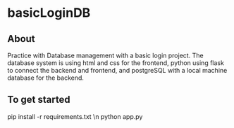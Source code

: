 # basicLoginDB

## About
 Practice with Database management with a basic login project. The database system is using html and css for the frontend, python using flask to connect the backend and frontend, and postgreSQL with a local machine database for the backend. 

## To get started
 pip install -r requirements.txt \n
 python app.py

 
